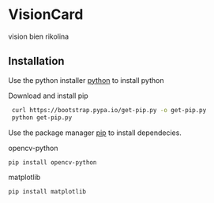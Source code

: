 # VisionCard
vision bien rikolina


## Installation
Use the python installer [python](https://www.python.org/downloads/) to install python

Download and install pip

```bash
 curl https://bootstrap.pypa.io/get-pip.py -o get-pip.py
 python get-pip.py
```

Use the package manager [pip](https://pip.pypa.io/en/stable/) to install dependecies.

opencv-python
 
```bash
pip install opencv-python
```
matplotlib

```bash
pip install matplotlib
```

